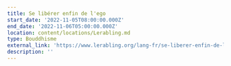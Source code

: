 ```yaml
---
title: Se libérer enfin de l'ego
start_date: '2022-11-05T08:00:00.000Z'
end_date: '2022-11-06T05:00:00.000Z'
location: content/locations/Lerabling.md
type: Bouddhisme
external_link: 'https://www.lerabling.org/lang-fr/se-liberer-enfin-de-l-ego'
description: ''
---
```


